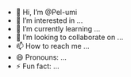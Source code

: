 - 👋 Hi, I’m @Pel-umi
- 👀 I’m interested in ...
- 🌱 I’m currently learning ...
- 💞️ I’m looking to collaborate on ...
- 📫 How to reach me ...
- 😄 Pronouns: ...
- ⚡ Fun fact: ...

<!---
Pel-umi/Pel-umi is a ✨ special ✨ repository because its `README.md` (this file) appears on your GitHub profile.
You can click the Preview link to take a look at your changes.
--->
